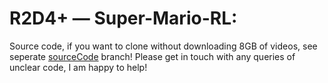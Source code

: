 # R2D4+ — Super-Mario-RL:
Source code, if you want to clone without downloading 8GB of videos, see seperate [sourceCode](https://github.com/shadowbourne/R2D4-RL/tree/sourceCode) branch!
Please get in touch with any queries of unclear code, I am happy to help!
